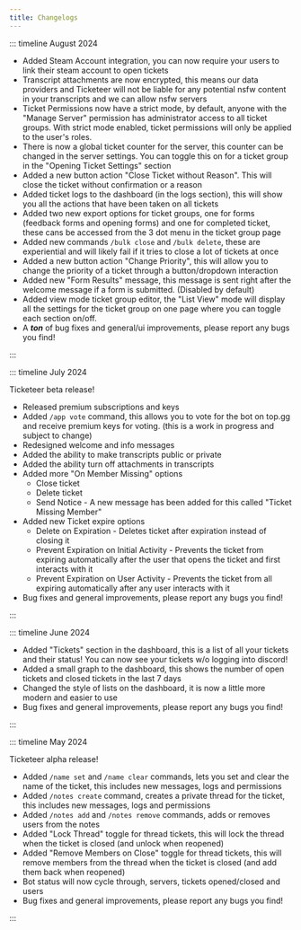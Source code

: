 ```yaml
---
title: Changelogs
---
```


::: timeline August 2024

- Added Steam Account integration, you can now require your users to link their steam account to open tickets
- Transcript attachments are now encrypted, this means our data providers and Ticketeer will not be liable for any potential nsfw content in your transcripts and we can allow nsfw servers
- Ticket Permissions now have a strict mode, by default, anyone with the "Manage Server" permission has administrator access to all ticket groups. With strict mode enabled, ticket permissions will only be applied to the user's roles.
- There is now a global ticket counter for the server, this counter can be changed in the server settings. You can toggle this on for a ticket group in the "Opening Ticket Settings" section
- Added a new button action "Close Ticket without Reason". This will close the ticket without confirmation or a reason
- Added ticket logs to the dashboard (in the logs section), this will show you all the actions that have been taken on all tickets
- Added two new export options for ticket groups, one for forms (feedback forms and opening forms) and one for completed ticket, these cans be accessed from the 3 dot menu in the ticket group page
- Added new commands `/bulk close` and `/bulk delete`, these are experiential and will likely fail if it tries to close a lot of tickets at once
- Added a new button action "Change Priority", this will allow you to change the priority of a ticket through a button/dropdown interaction
- Added new "Form Results" message, this message is sent right after the welcome message if a form is submitted. (Disabled by default)
- Added view mode ticket group editor, the "List View" mode will display all the settings for the ticket group on one page where you can toggle each section on/off.
- A **_ton_** of bug fixes and general/ui improvements, please report any bugs you find!

:::

::: timeline July 2024

Ticketeer beta release!

- Released premium subscriptions and keys
- Added `/app vote` command, this allows you to vote for the bot on top.gg and receive premium keys for voting. (this is a work in progress and subject to change)
- Redesigned welcome and info messages
- Added the ability to make transcripts public or private
- Added the ability turn off attachments in transcripts
- Added more "On Member Missing" options
  - Close ticket
  - Delete ticket
  - Send Notice - A new message has been added for this called "Ticket Missing Member"
- Added new Ticket expire options
  - Delete on Expiration - Deletes ticket after expiration instead of closing it
  - Prevent Expiration on Initial Activity - Prevents the ticket from expiring automatically after the user that opens the ticket and first interacts with it
  - Prevent Expiration on User Activity - Prevents the ticket from all expiring automatically after any user interacts with it
- Bug fixes and general improvements, please report any bugs you find!

:::

::: timeline June 2024

- Added "Tickets" section in the dashboard, this is a list of all your tickets and their status! You can now see your tickets w/o logging into discord!
- Added a small graph to the dashboard, this shows the number of open tickets and closed tickets in the last 7 days
- Changed the style of lists on the dashboard, it is now a little more modern and easier to use
- Bug fixes and general improvements, please report any bugs you find!

:::

::: timeline May 2024

Ticketeer alpha release!

- Added `/name set` and `/name clear` commands, lets you set and clear the name of the ticket, this includes new messages, logs and permissions
- Added `/notes create` command, creates a private thread for the ticket, this includes new messages, logs and permissions
- Added `/notes add` and `/notes remove` commands, adds or removes users from the notes
- Added "Lock Thread" toggle for thread tickets, this will lock the thread when the ticket is closed (and unlock when reopened)
- Added "Remove Members on Close" toggle for thread tickets, this will remove members from the thread when the ticket is closed (and add them back when reopened)
- Bot status will now cycle through, servers, tickets opened/closed and users
- Bug fixes and general improvements, please report any bugs you find!

:::
